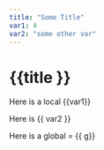 ```yaml
---
title: "Some Title"
var1: 4
var2: "some other var"
---
```


# {{title }}

Here is a local {{var1}}

Here is {{ var2 }}

Here is a global = {{ g}}